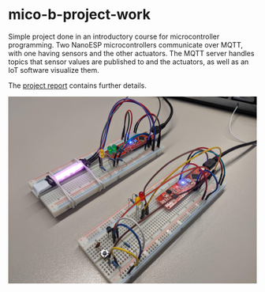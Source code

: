 # mico-b-project-work

Simple project done in an introductory course for microcontroller programming. Two NanoESP
microcontrollers communicate over MQTT, with one having sensors and the other actuators.
The MQTT server handles topics that sensor values are published to and the actuators,
as well as an IoT software visualize them.

The [project report](http://github.com) contains further details.

![Two microcontrollers used in the project.](/setup-3D.jpg)
